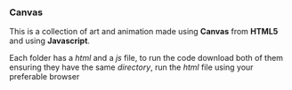 ### Canvas

This is a collection of art and animation made using **Canvas** from **HTML5** and using **Javascript**.

Each folder has a *html* and a *js* file, to run the code download both of them ensuring they have the same *directory*, run the *html* file using your preferable browser
